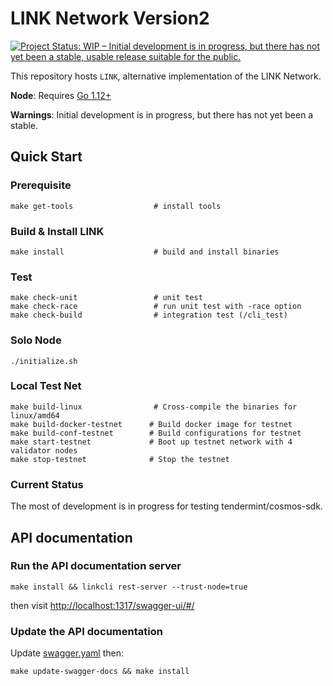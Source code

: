 # LINK Network Version2

[![Project Status: WIP – Initial development is in progress, but there has not yet been a stable, usable release suitable for the public.](https://www.repostatus.org/badges/latest/wip.svg)](https://www.repostatus.org/#wip)

This repository hosts `LINK`, alternative implementation of the LINK Network.

**Node**: Requires [Go 1.12+](https://golang.org/dl/)

**Warnings**: Initial development is in progress, but there has not yet been a stable.

## Quick Start

### Prerequisite
```
make get-tools                  # install tools
```
### Build & Install LINK
```
make install                    # build and install binaries
```

### Test
```
make check-unit                 # unit test
make check-race                 # run unit test with -race option
make check-build                # integration test (/cli_test)
```

### Solo Node
```
./initialize.sh
```

### Local Test Net
```
make build-linux                # Cross-compile the binaries for linux/amd64
make build-docker-testnet      # Build docker image for testnet
make build-conf-testnet        # Build configurations for testnet
make start-testnet             # Boot up testnet network with 4 validator nodes
make stop-testnet              # Stop the testnet
```


### Current Status
The most of development is in progress for testing tendermint/cosmos-sdk.


## API documentation

### Run the API documentation server
```shell script
make install && linkcli rest-server --trust-node=true
```
then visit [http://localhost:1317/swagger-ui/#/](http://localhost:1317/swagger-ui/#/)

### Update the API documentation
Update [swagger.yaml](./client/lcd/swagger-ui/swagger.yaml) then:
```shell script
make update-swagger-docs && make install
```